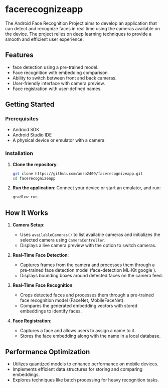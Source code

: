 # facerecognizeapp
The Android Face Recognition Project aims to develop an application that can detect and recognize faces in real time using the cameras available on the device. The project relies on deep learning techniques to provide a smooth and efficient user experience.

## Features
-  face detection using a pre-trained model.
- Face recognition with embedding comparison.
- Ability to switch between front and back cameras.
- User-friendly interface with camera preview.
- Face registration with user-defined names.

## Getting Started

### Prerequisites
- Android SDK
- Android Studio IDE
- A physical device or emulator with a camera

### Installation

1. **Clone the repository**:
   ```bash
   git clone https://github.com/amro2409/facerecognizeapp.git
   cd facerecognizeapp
   ```


2. **Run the application**:
   Connect your device or start an emulator, and run:
   ```bash
   gradlew run
   ```

## How It Works

1. **Camera Setup**: 
   - Uses `availableCameras()` to list available cameras and initializes the selected camera using `CameraController`.
   - Displays a live camera preview with the option to switch cameras.

2. **Real-Time Face Detection**:
   - Captures frames from the camera and processes them through a pre-trained face detection model (face-detection ML-Kit google  ).
   - Displays bounding boxes around detected faces on the camera feed.

3. **Real-Time Face Recognition**:
   - Crops detected faces and processes them through a pre-trained face recognition model (FaceNet, MobileFaceNet).
   - Compares the generated embedding vectors with stored embeddings to identify faces.

4. **Face Registration**:
   - Captures a face and allows users to assign a name to it.
   - Stores the face embedding along with the name in a local database.

## Performance Optimization
- Utilizes quantized models to enhance performance on mobile devices.
- Implements efficient data structures for storing and comparing embeddings.
- Explores techniques like batch processing for heavy recognition tasks.



